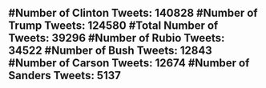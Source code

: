 #Number of Clinton Tweets: 140828
#Number of Trump Tweets: 124580
#Total Number of Tweets: 39296 
#Number of Rubio Tweets: 34522
#Number of Bush Tweets: 12843
#Number of Carson Tweets: 12674
#Number of Sanders Tweets: 5137
---
